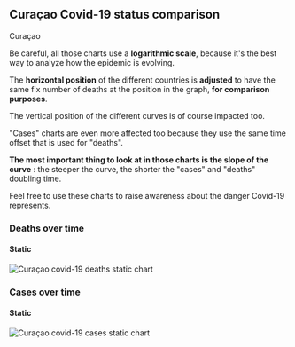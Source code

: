 ## Curaçao Covid-19 status comparison 

Curaçao



Be careful, all those charts use a **logarithmic scale**, because it's the best way to analyze how the epidemic is evolving.
 
The **horizontal position** of the different countries is **adjusted** to have the same fix number of deaths at the position in the graph, **for comparison purposes**.

The vertical position of the different curves is of course impacted too.

"Cases" charts are even more affected too because they use the same time offset that is used for "deaths".

**The most important thing to look at in those charts is the slope of the curve** : the steeper the curve, the shorter the "cases" and "deaths" doubling time.

Feel free to use these charts to raise awareness about the danger Covid-19 represents. 


 
### Deaths over time
 
#### Static
![Curaçao covid-19 deaths static chart](https://raw.githubusercontent.com/madlag/coronavirus_study/master/notebooks/graphs/2020-04-01/countries/Curaçao/2020-04-01_Curaçao_deaths.png "Curaçao covid-19 deaths static chart")   

 
### Cases over time
 
#### Static
![Curaçao covid-19 cases static chart](https://raw.githubusercontent.com/madlag/coronavirus_study/master/notebooks/graphs/2020-04-01/countries/Curaçao/2020-04-01_Curaçao_cases.png "Curaçao covid-19 cases static chart")   

